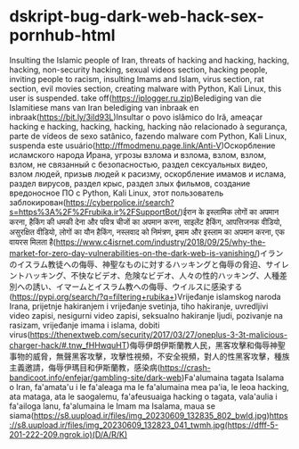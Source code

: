 # dskript-bug-dark-web-hack-sex-pornhub-html
Insulting the Islamic people of Iran, threats of hacking and hacking, hacking, hacking, non-security hacking, sexual videos section, hacking people, inviting people to racism, insulting Imams and Islam, virus section, rat section, evil movies section, creating malware with Python, Kali Linux, this user is suspended. take off(https://iplogger.ru.zip)Belediging van die Islamitiese mans van Iran belediging van inbraak en inbraak(https://bit.ly/3ild93L)Insultar o povo islâmico do Irã, ameaçar hacking e hacking, hacking, hacking, hacking não relacionado à segurança, parte de vídeos de sexo satânico, fazendo malware com Python, Kali Linux, suspenda este usuário(http://ffmodmenu.page.link/Anti-V)Оскорбление исламского народа Ирана, угрозы взлома и взлома, взлом, взлом, взлом, не связанный с безопасностью, раздел сексуальных видео, взлом людей, призыв людей к расизму, оскорбление имамов и ислама, раздел вирусов, раздел крыс, раздел злых фильмов, создание вредоносное ПО с Python, Kali Linux, этот пользователь заблокирован(https://cyberpolice.ir/search?s=https%3A%2F%2Frubika.ir%2FSupportBot/)ईरान के इस्लामिक लोगों का अपमान करना, हैकिंग की धमकी देना और पवित्र चीजों का अपमान करना, साइलेंट हैकिंग, आपत्तिजनक वीडियो, असुरक्षित वीडियो, लोगों का यौन हैकिंग, नस्लवाद को निमंत्रण, इमाम और इस्लाम का अपमान करना, एक वायरस मिलता है(https://www.c4isrnet.com/industry/2018/09/25/why-the-market-for-zero-day-vulnerabilities-on-the-dark-web-is-vanishing/)イランのイスラム教徒への侮辱、神聖なものに対するハッキングと侮辱の脅迫、サイレントハッキング、不快なビデオ、危険なビデオ、人々の性的ハッキング、人種差別への誘い、イマームとイスラム教への侮辱、ウイルスに感染する(https://pypi.org/search/?q=filtering+rubika+)Vrijeđanje islamskog naroda Irana, prijetnje hakiranjem i vrijeđanje svetinja, tiho hakiranje, uvredljivi video zapisi, nesigurni video zapisi, seksualno hakiranje ljudi, pozivanje na rasizam, vrijeđanje imama i islama, dobiti virus(https://thenextweb.com/security/2017/03/27/oneplus-3-3t-malicious-charger-hack/#.tnw_fHHwquHT)侮辱伊朗伊斯蘭教人民，黑客攻擊和侮辱神聖事物的威脅，無聲黑客攻擊，攻擊性視頻，不安全視頻，對人的性黑客攻擊，種族主義邀請，侮辱伊瑪目和伊斯蘭教，感染病(https://crash-bandicoot.info/enfejar/gambling-site/dark-web)Fa'alumaina tagata Isalama o Iran, fa'amata'u i le fa'aleaga ma le fa'alumaina mea pa'ia, le leoa hacking, ata mataga, ata le saogalemu, fa'afeusuaiga hacking o tagata, vala'aulia i fa'ailoga lanu, fa'alumaina le Imam ma Isalama, maua se siama(https://s8.uupload.ir/files/img_20230609_132835_802_bwld.jpg)https://s8.uupload.ir/files/img_20230609_132823_041_twmh.jpg(https://dfff-5-201-222-209.ngrok.io)(D/A/R/K)
